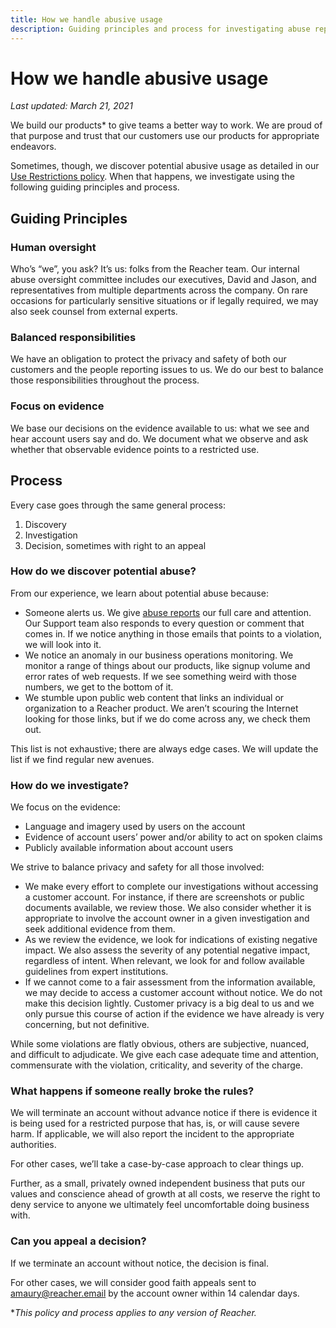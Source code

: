 ```yaml
---
title: How we handle abusive usage
description: Guiding principles and process for investigating abuse reports
---
```


# How we handle abusive usage

_Last updated: March 21, 2021_

We build our products\* to give teams a better way to work. We are proud of that purpose and trust that our customers use our products for appropriate endeavors.

Sometimes, though, we discover potential abusive usage as detailed in our [Use Restrictions policy](../index.md). When that happens, we investigate using the following guiding principles and process.

## Guiding Principles

### Human oversight

Who’s “we”, you ask? It’s us: folks from the Reacher team. Our internal abuse oversight committee includes our executives, David and Jason, and representatives from multiple departments across the company. On rare occasions for particularly sensitive situations or if legally required, we may also seek counsel from external experts.

### Balanced responsibilities

We have an obligation to protect the privacy and safety of both our customers and the people reporting issues to us. We do our best to balance those responsibilities throughout the process.

### Focus on evidence

We base our decisions on the evidence available to us: what we see and hear account users say and do. We document what we observe and ask whether that observable evidence points to a restricted use.

## Process

Every case goes through the same general process:

1. Discovery
2. Investigation
3. Decision, sometimes with right to an appeal

### How do we discover potential abuse?

From our experience, we learn about potential abuse because:

- Someone alerts us. We give [abuse reports](../index.md) our full care and attention. Our Support team also responds to every question or comment that comes in. If we notice anything in those emails that points to a violation, we will look into it.
- We notice an anomaly in our business operations monitoring. We monitor a range of things about our products, like signup volume and error rates of web requests. If we see something weird with those numbers, we get to the bottom of it.
- We stumble upon public web content that links an individual or organization to a Reacher product. We aren’t scouring the Internet looking for those links, but if we do come across any, we check them out.

This list is not exhaustive; there are always edge cases. We will update the list if we find regular new avenues.

### How do we investigate?

We focus on the evidence:

- Language and imagery used by users on the account
- Evidence of account users’ power and/or ability to act on spoken claims
- Publicly available information about account users

We strive to balance privacy and safety for all those involved:

- We make every effort to complete our investigations without accessing a customer account. For instance, if there are screenshots or public documents available, we review those. We also consider whether it is appropriate to involve the account owner in a given investigation and seek additional evidence from them.
- As we review the evidence, we look for indications of existing negative impact. We also assess the severity of any potential negative impact, regardless of intent. When relevant, we look for and follow available guidelines from expert institutions.
- If we cannot come to a fair assessment from the information available, we may decide to access a customer account without notice. We do not make this decision lightly. Customer privacy is a big deal to us and we only pursue this course of action if the evidence we have already is very concerning, but not definitive.

While some violations are flatly obvious, others are subjective, nuanced, and difficult to adjudicate. We give each case adequate time and attention, commensurate with the violation, criticality, and severity of the charge.

### What happens if someone really broke the rules?

We will terminate an account without advance notice if there is evidence it is being used for a restricted purpose that has, is, or will cause severe harm. If applicable, we will also report the incident to the appropriate authorities.

For other cases, we’ll take a case-by-case approach to clear things up.

Further, as a small, privately owned independent business that puts our values and conscience ahead of growth at all costs, we reserve the right to deny service to anyone we ultimately feel uncomfortable doing business with.

### Can you appeal a decision?

If we terminate an account without notice, the decision is final.

For other cases, we will consider good faith appeals sent to [amaury@reacher.email](mailto:amaury@reacher.email) by the account owner within 14 calendar days.

\*_This policy and process applies to any version of Reacher._
